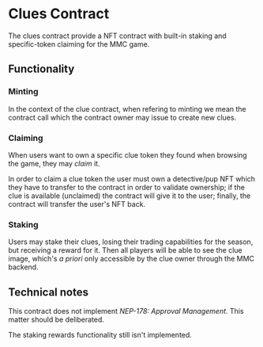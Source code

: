 # Clues Contract

The clues contract provide a NFT contract with built-in staking and specific-token claiming for the MMC game.

## Functionality

### Minting
In the context of the clue contract, when refering to minting we mean the contract call which the contract owner may issue to create new clues.

### Claiming
When users want to own a specific clue token they found when browsing the game, they may _claim_ it.

In order to claim a clue token the user must own a detective/pup NFT which they have to transfer to the contract in order to validate ownership; if the clue is available (unclaimed) the contract will give it to the user; finally, the contract will transfer the user's NFT back.

### Staking
Users may stake their clues, losing their trading capabilities for the season, but receiving a reward for it. Then all players will be able to see the clue image, which's _a priori_ only accessible by the clue owner through the MMC backend.

## Technical notes
This contract does not implement *NEP-178: Approval Management*. This matter should be deliberated.

The staking rewards functionality still isn't implemented.

